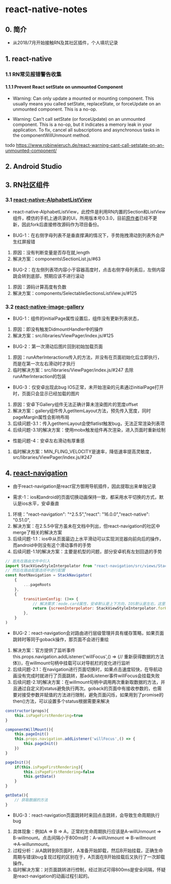 # react-native-notes

## 0. 简介

* 从2018/7月开始接触RN及其社区插件，个人填坑记录

## 1. react-native

### 1.1 RN常见报错警告收集

#### 1.1.1 Prevent React setState on unmounted Component

* Warning: Can only update a mounted or mounting component. This usually means you called setState, replaceState, or forceUpdate on an unmounted component. This is a no-op.

* Warning: Can’t call setState (or forceUpdate) on an unmounted component. This is a no-op, but it indicates a memory leak in your application. To fix, cancel all subscriptions and asynchronous tasks in the componentWillUnmount method.

todo https://www.robinwieruch.de/react-warning-cant-call-setstate-on-an-unmounted-component/

## 2. Android Studio

## 3. RN社区组件

### 3.1 [react-native-AlphabetListView](https://github.com/elizond0/react-native-alphabetlistview)

* react-native-AlphabetListView，此控件是利用RN内置的Section和ListView组件，模仿的手机上通讯录的UI，所用版本号0.3.0，目前[原作者](https://github.com/i6mi6/react-native-alphabetlistview)已经不更新，因此fork后直接修改源码作为项目备份。

* BUG-1：在右侧字母列表不是垂直撑满的情况下，手势拖拽滑动到列表外会产生红屏报错
1. 原因：没有判断变量是否存在就,length
2. 解决方案：components\SectionList.js/#63

* BUG-2：在左侧列表项内容小于容器高度时，点击右侧字母列表后，左侧内容跳会转到底部，预期应该不进行滚动
1. 原因：源码计算高度有负数
2. 解决方案：components/SelectableSectionsListView.js/#125

### 3.2 [react-native-image-gallery](https://github.com/elizond0/react-native-image-gallery)

* BUG-1：组件的initialPage属性设置后，组件没有更新列表状态，
1. 原因：即没有触发DidmountHandler中的操作
2. 解决方案：src/libraries/ViewPager/index.js/#125

* BUG-2：第一次滑动后图片回到初始加载页面
1. 原因：runAfterInteractions传入的方法，并没有在页面初始化后立即执行，而是在第一次左右滑动时才执行
2. 临时解决方案：src/libraries/ViewPager/index.js/#247 去除runAfterInteraction的包装

* BUG-3：仅安卓出现此bug IOS正常，未开始渲染的元素通过initialPage打开时，页面只会显示已经加载的图片
1. 原因：安卓下Gallery组件无法正确计算未渲染图片的宽度offset
2. 解决方案：gallery组件传入getItemLayout方法，预先传入宽度，同时pageMargin属性会影响布局
3. 后续问题-3.1：传入getItemLayout会使flatlist触发bug，无法正常渲染列表项
4. 后续问题-3.1的解决方案：使用mobx触发组件再次渲染，进入页面时重新绘制

* 性能问题-4：安卓左右滑动有厚重感
1. 临时解决方案：MIN_FLING_VELOCITY是速率，降低速率提高灵敏度，src/libraries/ViewPager/index.js/#247

## 4. [react-navigation](https://github.com/react-navigation/react-navigation)

* 由于react-navigation是react官方御用导航插件，因此提取出来单独记录

* 需求-1：ios和android的页面切换动画保持一致，都采用水平切换的方式，默认是ios水平，安卓垂直
1. 环境："react-navigation": "^2.5.5","react": "16.0.0","react-native": "0.51.0",
2. 解决方案：在2.5.5中官方虽未在文档中列出，但react-navigation的社区中merge了相关的解决方案
3. 后续问题-1.1：ios中从页面最边上水平滑动可以实现浏览器向前向后的操作，而android中则没有这个滑动事件的手势
4. 后续问题-1.1的解决方案：主要是机型的问题，部分安卓机有左划回退的手势

```js
// 首先在路由文件中引入
import StackViewStyleInterpolator from "react-navigation/src/views/StackView/StackViewStyleInterpolator";
// 然后在路由配置选项中进行配置
const RootNavigation = StackNavigator(
    {
        ...pageRoots
    },
    {
        transitionConfig: ()=> {
            // 解决需求：mode.card属性，安卓默认是上下方向，IOS默认是左右，这里统一成水平方向
            return {screenInterpolator: StackViewStyleInterpolator.forHorizontal}
        },
    }
)

```

* BUG-2：react-navigation会对路由进行层级管理并具有缓存策略，如果页面跳转时等同于goback操作，那页面不会进行重绘
1. 解决方案：官方提供了监听事件this.props.navigation.addListener('willFocus',() => {// 重新获得数据的方法体})，在willmount句柄中挂载可以对导航栏的变化进行监听
2. 后续问题-2.1：在navigation进行页面切换时，如果点击速度较快，在导航动画没有完成时就进行了页面跳转，那addListener事件willFocus会挂载失败
3. 后续问题-2.1的解决方案：在willmount句柄中调用两次重新取数据的方法，并且通过自定义的status避免执行两次。goback的页面中有接收参数的，也需要对接受参数并赋值的方法进行限制，避免页面闪烁，如果用到了promise的then()方法，可以设置多个status根据需要来解决

```js
constructor(props){
    this.isPageFirstRendering=true
}

componentWillMount(){
    this.pageInit()
    this.props.navigation.addListener('willFocus',() => {
        this.pageInit()
    })
}

pageInit(){
    if(this.isPageFirstRendering){
        this.isPageFirstRendering=false
        this.getData()
    }
}

getData(){
    // 获取数据的方法
}
```

* BUG-3：react-navigation页面跳转时来回点击跳转，会导致生命周期执行bug
1. 具体现象：例如A => B => A，正常的生命周期执行应该是A-willUnmount => B-willmount。点击间隔小于800ms时：A-willUnmount => B-willmount =>A-willunmount。
2. 过程分析：从A跳转到B页面时，A准备开始卸载，然后B开始挂载，正确生命周期与错误bug复现过程的区别在于，A页面在B开始挂载后又执行了一次卸载操作。
3. 临时解决方案：对页面跳转进行控制，经过测试可得800ms是安全间隔，怀疑是react-navigation的动画过程引起的。
